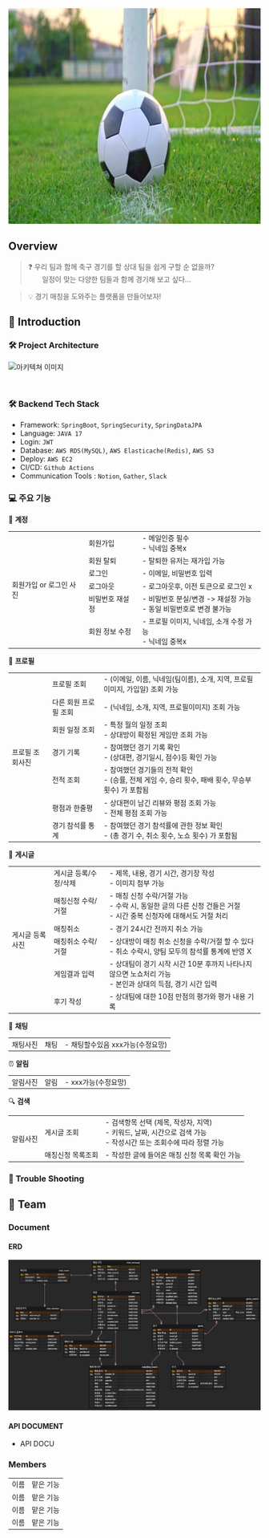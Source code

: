 <img src = "doc/images/배경이미지.jpg" height = "430" width = "100%" alt="">

## Overview

> ❓ 우리 팀과 함께 축구 경기를 할 상대 팀을 쉽게 구할 순 없을까?
<br>&nbsp;&nbsp;&nbsp;&nbsp;&nbsp;&nbsp;
일정이 맞는 다양한 팀들과 함께 경기해 보고 싶다...

>💡 경기 매칭을 도와주는 플랫폼을 만들어보자!


## 📖 Introduction

### 🛠️ Project Architecture

![아키텍쳐 이미지]()

<br>

### 🛠️ Backend Tech Stack
- Framework: `SpringBoot`, `SpringSecurity`, `SpringDataJPA`
- Language: `JAVA 17`
- Login: `JWT`
- Database: `AWS RDS(MySQL)`, `AWS Elasticache(Redis)`, `AWS S3`
- Deploy: `AWS EC2`
- CI/CD: `Github Actions`
- Communication Tools : `Notion`, `Gather`, `Slack`


### 💻 주요 기능

🔑  **계정**
<table>
  <tr>
    <td rowspan="6" max-width="500px">
        <img src="" />회원가입 or 로그인 사진
    </td>
    <td>
      회원가입
    </td>
    <td>
      - 메일인증 필수<br> - 닉네임 중복x 
    </td>
  </tr>

  <tr>
      <td>회원 탈퇴</td>
      <td>- 탈퇴한 유저는 재가입 가능</td>
  </tr>

  <tr>
    <td>
      로그인 
    </td>
    <td>
      - 이메일, 비밀번호 입력
    </td>
  </tr>

  <tr>
      <td>로그아웃</td>
      <td>
      - 로그아웃후, 이전 토큰으로 로그인 x </td>
  </tr>

  <tr>
      <td>비밀번호 재설정</td>
      <td>- 비밀번호 분실/변경 -> 재설정 가능<br>
      - 동일 비밀번호로 변경 불가능 </td>
  </tr>

  <tr>
      <td>회원 정보 수정</td>
      <td>- 프로필 이미지, 닉네임, 소개 수정 가능 <br>
      - 닉네임 중복x</td>
  </tr>
</table>


📌  **프로필**
<table>
  <tr>
    <td rowspan="7" max-width="500px">
        <img src="" />프로필 조회사진
    </td>
    <td>
      프로필 조회
    </td>
    <td>
      - (이메일, 이름, 닉네임(팀이름), 소개, 지역, 프로필 이미지, 가입일) 조회 가능 
    </td>
  </tr>

  <tr>
    <td>
      다른 회원 프로필 조회 
    </td>
    <td>
      - (닉네임, 소개, 지역, 프로필이미지) 조회 가능 
    </td>
  </tr>

  <tr>
    <td>
      회원 일정 조회 
    </td>
    <td>
      - 특정 월의 일정 조회 <br>
      - 상대방이 확정된 게임만 조회 가능
    </td>
  </tr>

  <tr>
    <td>
      경기 기록 
    </td>
    <td>
      - 참여했던 경기 기록 확인 <br>
      - (상대편, 경기일시, 점수)등 확인 가능
    </td>
  </tr>

  <tr>
    <td>
      전적 조회 
    </td>
    <td>
      - 참여했던 경기들의 전적 확인<br>
      - (승률, 전체 게임 수, 승리 횟수, 패배 횟수, 무승부 횟수) 가 포함됨
    </td>
  </tr>

  <tr>
    <td>
      평점과 한줄평 
    </td>
    <td>
      - 상대편이 남긴 리뷰와 평점 조회 가능<br>
      - 전체 평점 조회 가능 
    </td>
  </tr>

  <tr>
    <td>
      경기 참석률 통계   
    </td>
    <td>
      - 참여했던 경기 참석률에 관한 정보 확인 <br>
      - (총 경기 수, 취소 횟수, 노쇼 횟수) 가 포함됨
    </td>
  </tr>
</table>


📌 **게시글**
<table>
  <tr>
    <td rowspan="7" max-width="500px">
        <img src="" />게시글 등록사진
    </td>
    <td>
      게시글 등록/수정/삭제
    </td>
    <td>
      - 제목, 내용, 경기 시간, 경기장 작성<br>
      - 이미지 첨부 가능
    </td>
  </tr>

  <tr>
    <td>
      매칭신청 수락/거절 
    </td>
    <td>
      - 매칭 신청 수락/거절 가능 <br>
      - 수락 시, 동일한 글의 다른 신청 건들은 거절<br>
      - 시간 중복 신청자에 대해서도 거절 처리
    </td>
  </tr>

  <tr>
    <td>
      매칭취소 
    </td>
    <td>
    - 경기 24시간 전까지 취소 가능
    </td>
  </tr>

  <tr>
    <td>
      매칭취소 수락/거절 
    </td>
    <td>
      - 상대방이 매칭 취소 신청을 수락/거절 할 수 있다<br>
      - 취소 수락시, 양팀 모두의 참석률 통계에 반영 X
    </td>
  </tr>

  <tr>
    <td>
      게임결과 입력
    </td>
    <td>
      - 상대팀이 경기 시작 시간 10분 후까지 나타나지 않으면 노쇼처리 가능 <br>
      - 본인과 상대의 득점, 경기 시간 입력
    </td>
  </tr>

  <tr>
    <td>
      후기 작성 
    </td>
    <td>
      - 상대팀에 대한 10점 만점의 평가와 평가 내용 기록
    </td>
  </tr>

</table>



📌 **채팅**
<table>
  <tr>
    <td max-width="500px">
        <img src="" />채팅사진
    </td>
    <td>
      채팅
    </td>
    <td>
      - 채팅할수있음 xxx가능(수정요망)
    </td>
  </tr>
</table>


⏰  **알림**

<table>
  <tr>
    <td max-width="500px">
        <img src="" />알림사진
    </td>
    <td>
      알림
    </td>
    <td>
      -  xxx가능(수정요망)
    </td>
  </tr>
</table>



🔍  **검색**
<table>
  <tr>
    <td rowspan="7" max-width="500px">
        <img src="" />알림사진
    </td>
    <td>
      게시글 조회
    </td>
    <td>
      - 검색항목 선택 (제목, 작성자, 지역)<br>
      - 키워드, 날짜, 시간으로 검색 가능 <br>
      - 작성시간 또는 조회수에 따라 정렬 가능
    </td>
  </tr>

  <tr>
    <td>
      매칭신청 목록조회
    </td>
    <td>
      -  작성한 글에 들어온 매칭 신청 목록 확인 가능
    </td>
  </tr>
</table>

### 🔫 Trouble Shooting


## 👋 Team

### Document
#### ERD
![](doc/images/ERD.png)
<br>
#### API DOCUMENT
- API DOCU


### Members
<table>
  <tr>
    <td> 이름</td>
    <td> 맡은 기능 </td>
  </tr>

  <tr>
    <td> 이름</td>
    <td> 맡은 기능 </td>
  </tr>

  <tr>
    <td> 이름</td>
    <td> 맡은 기능 </td>
  </tr>

  <tr>
    <td> 이름</td>
    <td> 맡은 기능 </td>
  </tr>

</table>
